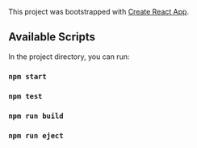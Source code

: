 This project was bootstrapped with [Create React App](https://github.com/facebook/create-react-app).

## Available Scripts

In the project directory, you can run:

### `npm start`

### `npm test`

### `npm run build`

### `npm run eject`
